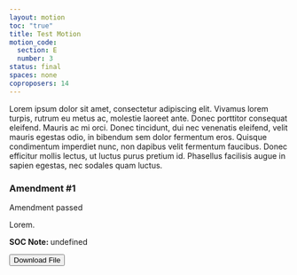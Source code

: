 ```yaml
---
layout: motion
toc: "true"
title: Test Motion
motion_code:
  section: E
  number: 3
status: final
spaces: none
coproposers: 14
---
```

Lorem ipsum dolor sit amet, consectetur adipiscing elit. Vivamus lorem turpis, rutrum eu metus ac, molestie laoreet ante. Donec porttitor consequat eleifend. Mauris ac mi orci. Donec tincidunt, dui nec venenatis eleifend, velit mauris egestas odio, in bibendum sem dolor fermentum eros. Quisque condimentum imperdiet nunc, non dapibus velit fermentum faucibus. Donec efficitur mollis lectus, ut luctus purus pretium id. Phasellus facilisis augue in sapien egestas, nec sodales quam luctus.

<div class="amendment amendment-passed"><div class="d-flex justify-content-between align-items-start"><h3 id="amendment-1">Amendment #1</h3><p class="badge bg-passed">Amendment passed</p></div><span><p>Lorem.</p></span></div>

<p class="alert d-inline-block alert-primary"><strong>SOC Note: </strong> undefined</p>

<a href="/files/green-party-stacked-logo-fair-cmyk.pdf"><button class="btn btn-outline-primary download-link">Download File</button></a>